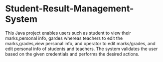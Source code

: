 # Student-Result-Management-System
This Java project enables users such as student to view their marks,personal info, gardes whereas teachers to edit the marks,grades,view personal info, and operator to edit marks/grades, and edit personal info of students and teachers. The system validates the user based on the given credentials and performs the desired actions.
